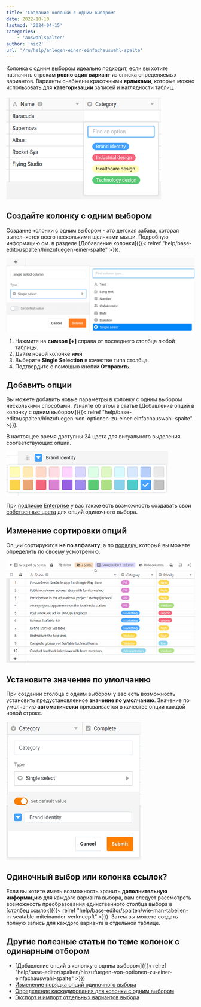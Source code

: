 ```yaml
---
title: 'Создание колонки с одним выбором'
date: 2022-10-10
lastmod: '2024-04-15'
categories:
    - 'auswahlspalten'
author: 'nsc2'
url: '/ru/help/anlegen-einer-einfachauswahl-spalte'
---
```


Колонка с одним выбором идеально подходит, если вы хотите назначить строкам **ровно один вариант** из списка определяемых вариантов. Варианты снабжены красочными **ярлыками**, которые можно использовать для **категоризации** записей и наглядности таблиц.

![Одно поле выбора в SeaTable.](images/single-select-column.png)

## Создайте колонку с одним выбором

Создание колонки с одним выбором - это детская забава, которая выполняется всего несколькими щелчками мыши. Подробную информацию см. в разделе [Добавление колонки]({{< relref "help/base-editor/spalten/hinzufuegen-einer-spalte" >}}).

![Создайте колонку с одним выбором](images/define-single-select-column.png)

1. Нажмите на **символ \[+\]** справа от последнего столбца любой таблицы.
2. Дайте новой колонке **имя**.
3. Выберите **Single Selection** в качестве типа столбца.
4. Подтвердите с помощью кнопки **Отправить**.

## Добавить опции

Вы можете добавить новые параметры в колонку с одним выбором несколькими способами. Узнайте об этом в статье [Добавление опций в колонку с одним выбором]({{< relref "help/base-editor/spalten/hinzufuegen-von-optionen-zu-einer-einfachauswahl-spalte" >}}).

В настоящее время доступны 24 цвета для визуального выделения соответствующих опций.

![Цвета колонки одиночного выбора](images/farben-einfachauswahl.png)

При [подписке Enterprise](https://seatable.io/ru/docs/teamverwaltung-abonnement/abo-pakete/#3-toc-title) у вас также есть возможность создавать свои [собственные цвета](https://seatable.io/ru/docs/arbeiten-mit-bases/eigene-farben-in-einer-base-hinzufuegen/) для опций одиночного выбора.

## Изменение сортировки опций

Опции сортируются **не по алфавиту**, а по [порядку](https://seatable.io/ru/docs/auswahlspalten/aendern-der-reihenfolge-von-einfachauswahl-optionen/), который вы можете определить по своему усмотрению.

![Изменение сортировки одного столбца выбора](images/Sortierung-einer-Einfachauswahl-Spalte-aendern.gif)

## Установите значение по умолчанию

При создании столбца с одним выбором у вас есть возможность установить предустановленное **значение по умолчанию**. Значение по умолчанию **автоматически** присваивается в качестве опции каждой новой строке.

![Значение по умолчанию для одного столбца выбора](images/default-value-single-select.png)

## Одиночный выбор или колонка ссылок?

Если вы хотите иметь возможность хранить **дополнительную информацию** для каждого варианта выбора, вам следует рассмотреть возможность преобразования единственного столбца выбора в [столбец ссылок]({{< relref "help/base-editor/spalten/wie-man-tabellen-in-seatable-miteinander-verknuepft" >}}). Затем вы можете создать полную запись для каждого варианта в отдельной таблице.

## Другие полезные статьи по теме колонок с одинарным отбором

- [Добавление опций в колонку с одним выбором]({{< relref "help/base-editor/spalten/hinzufuegen-von-optionen-zu-einer-einfachauswahl-spalte" >}})
- [Изменение порядка опций одиночного выбора](https://seatable.io/ru/docs/auswahlspalten/aendern-der-reihenfolge-von-einfachauswahl-optionen/)
- [Определение каскадирования для колонки с одним выбором](https://seatable.io/ru/docs/auswahlspalten/kaskadierung-einer-einfachauswahl/)
- [Экспорт и импорт отдельных вариантов выбора](https://seatable.io/ru/docs/auswahlspalten/einfachauswahl-optionen-exportieren-und-importieren/)
